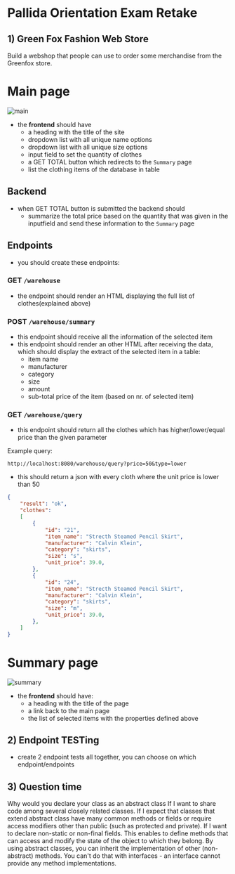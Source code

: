 # Pallida Orientation Exam Retake

## 1) Green Fox Fashion Web Store

Build a webshop that people can use to order some merchandise from the Greenfox store.

# Main page

![main](assets/main2.png)

- the **frontend** should have
    - a heading with the title of the site
    - dropdown list with all unique name options
    - dropdown list with all unique size options
    - input field to set the quantity of clothes
    - a GET TOTAL button which redirects to the `Summary` page
    - list the clothing items of the database in table

## Backend
- when GET TOTAL button is submitted the backend should
    - summarize the total price based on the quantity that was given in the inputfield and send these information to the `Summary` page

## Endpoints
- you should create these endpoints:

### GET `/warehouse`
- the endpoint should render an HTML displaying the full list of clothes(explained above)

### POST `/warehouse/summary`
- this endpoint should receive all the information of the selected item
- this endpoint should render an other HTML after receiving the data, which should display the extract of the selected item in a table:
  - item name
  - manufacturer
  - category
  - size
  - amount
  - sub-total price of the item (based on nr. of selected item)

### GET `/warehouse/query`
- this endpoint should return all the clothes which has higher/lower/equal price than the given parameter

Example query:

`http://localhost:8080/warehouse/query?price=50&type=lower`

- this should return a json with every cloth where the unit price is lower than 50

```json
{
    "result": "ok",
    "clothes":
    [
        {
            "id": "21",
            "item_name": "Strecth Steamed Pencil Skirt",
            "manufacturer": "Calvin Klein",
            "category": "skirts",
            "size": "s",
            "unit_price": 39.0,
        },
        {
            "id": "24",
            "item_name": "Strecth Steamed Pencil Skirt",
            "manufacturer": "Calvin Klein",
            "category": "skirts",
            "size": "m",
            "unit_price": 39.0,
        },
    ]
}
```

# Summary page

![summary](assets/summarypage.png)

- the **frontend** should have:
  - a heading with the title of the page
  - a link back to the main page
  - the list of selected items with the properties defined above

## 2) Endpoint TESTing
- create 2 endpoint tests all together, you can choose on which endpoint/endpoints

## 3) Question time
  Why would you declare your class as an abstract class
  If I want to share code among several closely related classes.
  If I expect that classes that extend abstract class have many common methods or fields or require access modifiers other than public (such as protected and private).
  If I want to declare non-static or non-final fields. This enables to define methods that can access and modify the state of the object to which they belong.
  By using abstract classes, you can inherit the implementation of other (non-abstract) methods. You can't do that with interfaces - an interface cannot provide any method implementations.
